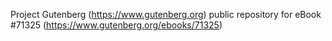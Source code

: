 Project Gutenberg (https://www.gutenberg.org) public repository for
eBook #71325 (https://www.gutenberg.org/ebooks/71325)
